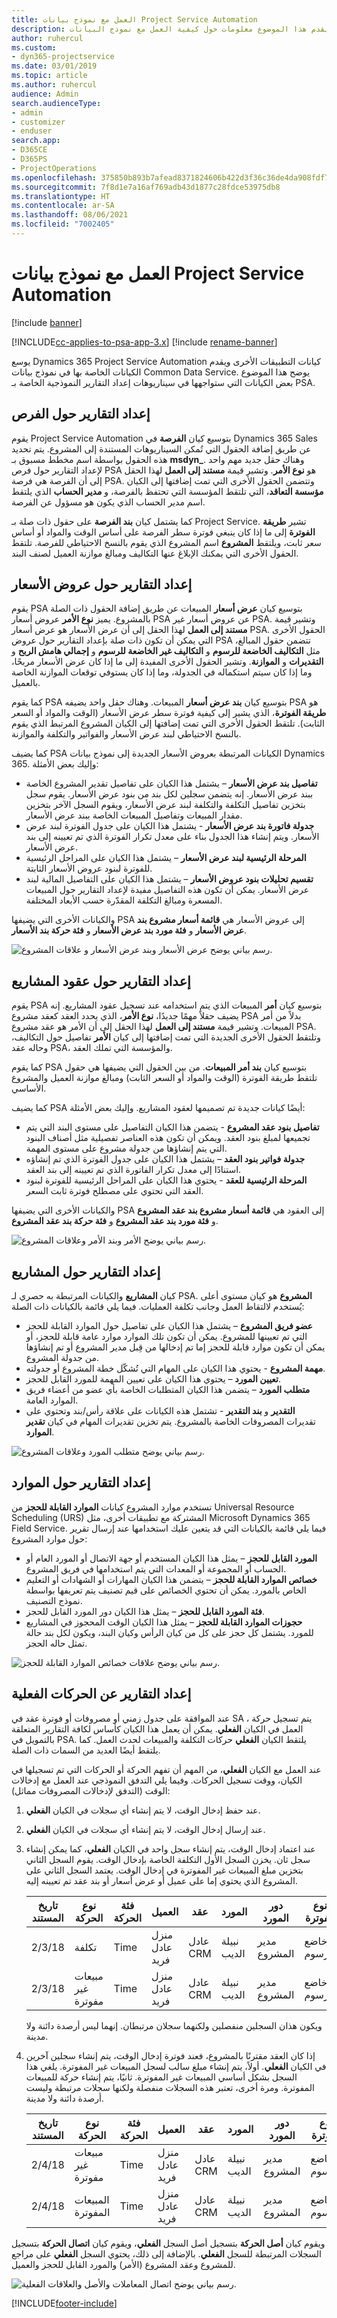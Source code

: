 ```yaml
---
title: العمل مع نموذج بيانات Project Service Automation
description: يقدم هذا الموضوع معلومات حول كيفية العمل مع نموذج البيانات.
author: ruhercul
ms.custom:
- dyn365-projectservice
ms.date: 03/01/2019
ms.topic: article
ms.author: ruhercul
audience: Admin
search.audienceType:
- admin
- customizer
- enduser
search.app:
- D365CE
- D365PS
- ProjectOperations
ms.openlocfilehash: 375850b893b7afead8371824606b422d3f36c36de4da908fdf76666bd1b415ee
ms.sourcegitcommit: 7f8d1e7a16af769adb43d1877c28fdce53975db8
ms.translationtype: HT
ms.contentlocale: ar-SA
ms.lasthandoff: 08/06/2021
ms.locfileid: "7002405"
---
```

# <a name="working-with-the-project-service-automation-data-model"></a>العمل مع نموذج بيانات Project Service Automation

[!include [banner](../includes/psa-now-project-operations.md)]

[!INCLUDE[cc-applies-to-psa-app-3.x](../includes/cc-applies-to-psa-app-3x.md)]
[!include [rename-banner](~/includes/cc-data-platform-banner.md)]

يوسع Dynamics 365 Project Service Automation كيانات التطبيقات الأخرى ويقدم الكيانات الخاصة بها في نموذج بيانات Common Data Service. يوضح هذا الموضوع بعض الكيانات التي ستواجهها في سيناريوهات إعداد التقارير النموذجية الخاصة بـ PSA.

## <a name="reporting-on-opportunities"></a>إعداد التقارير حول الفرص

يقوم Project Service Automation بتوسيع كيان **الفرصة** في Dynamics 365 Sales عن طريق إضافة الحقول التي تُمكن السيناريوهات المستندة إلى المشروع. يتم تحديد  هذه الحقول بواسطة اسم مخطط مسبوق بـ **msdyn\_**. وهناك حقل جديد مهم واحد لإعداد التقارير حول فرص PSA هو **نوع الأمر**. وتشير قيمة **مستند إلى العمل** لهذا الحقل إلى أن الفرصة هي فرصة PSA. وتتضمن الحقول الأخرى التي تمت إضافتها إلى الكيان **مؤسسة التعاقد**، التي تلتقط المؤسسة التي تحتفظ بالفرصة، و **مدير الحساب** الذي يلتقط اسم مدير الحساب الذي يكون هو مسؤول عن الفرصة.

كما يشتمل كيان **بند الفرصة** على حقول ذات صلة بـ Project Service. تشير **طريقة الفوترة** إلى ما إذا كان ينبغي فوترة سطر الفرصة على أساس الوقت والمواد أو أساس سعر ثابت، ويلتقط **المشروع** اسم المشروع الذي يقوم بالنسخ الاحتياطي للفرصة. تلتقط الحقول الأخرى التي يمكنك الإبلاغ عنها التكاليف ومبالغ موازنة العميل لصنف البند.

## <a name="reporting-on-quotes"></a>إعداد التقارير حول عروض الأسعار

يقوم PSA بتوسيع كيان **عرض أسعار** المبيعات عن طريق إضافة الحقول ذات الصلة بالمشروع. يميز **نوع الأمر** عروض أسعار PSA عن عروض أسعار غير PSA. وتشير قيمة **مستند إلى العمل** لهذا الحقل إلى أن عرض الأسعار هو عرض أسعار PSA. الحقول الأخرى التي يمكن أن تكون ذات صلة بإعداد التقارير حول عروض PSA تتضمن حقول المبالغ، مثل **التكاليف الخاضعة للرسوم** و **التكاليف غير الخاضعة للرسوم** و **إجمالي هامش الربح** و **التقديرات** و **الموازنة**. وتشير الحقول الأخرى المفيدة إلى ما إذا كان عرض الأسعار مربحًا، وما إذا كان سيتم استكماله في الجدولة، وما إذا كان يستوفي توقعات الموازنة الخاصة بالعميل.

كما يقوم PSA بتوسيع كيان **بند عرض أسعار** المبيعات. وهناك حقل واحد يضيفه PSA هو **طريقة الفوترة**، الذي يشير إلى كيفية فوترة سطر عرض الأسعار (الوقت والمواد أو السعر الثابت). تلتقط الحقول الأخرى التي تمت إضافتها إلى الكيان المشروع المرتبط الذي يقوم بالنسخ الاحتياطي لبند عرض الأسعار والفواتير والتكلفة والموازنة.

كما يضيف PSA الكيانات المرتبطة بعروض الأسعار الجديدة إلى نموذج بيانات Dynamics 365. وإليك بعض الأمثلة:

- **تفاصيل بند عرض الأسعار** – يشتمل هذا الكيان على تفاصيل تقدير المشروع الخاصة ببند عرض الأسعار. إنه يتضمن سجلين لكل بند من بنود عرض الأسعار. يقوم سجل بتخزين تفاصيل التكلفة والتكلفة لبند عرض الأسعار، ويقوم السجل الآخر بتخزين مقدار المبيعات وتفاصيل المبيعات الخاصة ببند عرض الأسعار.
- **جدولة فاتورة بند عرض الأسعار** - يشتمل هذا الكيان على جدول الفوترة لبند عرض الأسعار. ويتم إنشاء هذا الجدول بناء على معدل تكرار الفوترة الذي تم تعيينه إلى بند عرض الأسعار.
- **المرحلة الرئيسية لبند عرض الأسعار** – يشتمل هذا الكيان على المراحل الرئيسية للفوترة لبنود عروض الأسعار الثابتة.
- **تقسيم تحليلات بنود عروض الأسعار** – يشتمل هذا الكيان على التفاصيل المالية لبند عرض الأسعار. يمكن أن تكون هذه التفاصيل مفيدة لإعداد التقارير حول المبيعات المسعرة ومبالغ التكلفة المقدّرة حسب الأبعاد المختلفة.

والكيانات الأخرى التي يضيفها PSA إلى عروض الأسعار هي **قائمة أسعار مشروع بند عرض الأسعار** و **فئة مورد بند عرض الأسعار** و **فئة حركة بند الأسعار**.

![رسم بياني يوضح عرض الأسعار وبند عرض الأسعار و علاقات المشروع.](media/PS-Reporting-image2.png "رسم بياني يوضح عرض الأسعار وبند عرض الأسعار و علاقات المشروع")

## <a name="reporting-on-project-contracts"></a>إعداد التقارير حول عقود المشاريع

يقوم PSA بتوسيع كيان **أمر** المبيعات الذي يتم استخدامه عند تسجيل عقود المشاريع. إنه يضيف حقلاً مهمًا جديدًا، **نوع الأمر**، الذي يحدد العقد كعقد مشروع PSA بدلاً من أمر المبيعات. وتشير قيمة **مستند إلى العمل** لهذا الحقل إلى أن الأمر هو عقد مشروع PSA. وتلتقط الحقول الأخرى الجديدة التي تمت إضافتها إلى كيان **الأمر** تفاصيل حول التكاليف، وحاله عقد PSA، والمؤسسة التي تملك العقد.

كما يقوم PSA بتوسيع كيان **بند أمر المبيعات**. من بين الحقول التي يضيفها هي حقول تلتقط طريقة الفوترة (الوقت والمواد أو السعر الثابت) ومبالغ موازنة العميل والمشروع الأساسي.

كما يضيف PSA أيضًا كيانات جديدة تم تصميمها لعقود المشاريع. وإليك بعض الأمثلة:

- **تفاصيل بنود عقد المشروع** - يتضمن هذا الكيان التفاصيل على مستوى البند التي يتم تجميعها لمبلغ بنود العقد. ويمكن أن تكون هذه العناصر تفصيلية مثل أصناف البنود التي يتم إنشاؤها من جدولة مشروع على مستوى المهمة.
- **جدولة فواتير بنود العقد** – يشتمل هذا الكيان على جدول الفوترة الذي تم إنشاؤه استنادًا إلى معدل تكرار الفاتورة الذي تم تعيينه إلى بند العقد.
- **المرحلة الرئيسية للعقد** - يحتوي هذا الكيان على المراحل الرئيسية للفوترة لبنود العقد التي تحتوي على مصطلح فوترة ثابت السعر.

والكيانات الأخرى التي يضيفها PSA إلى العقود هي **قائمة أسعار مشروع بند عقد المشروع** و **فئة مورد بند عقد المشروع** و **فئة حركة بند عقد المشروع**.

![رسم بياني يوضح الأمر وبند الأمر وعلاقات المشروع.](media/PS-Reporting-image3.png "رسم بياني يوضح الأمر وبند الأمر وعلاقات المشروع")

## <a name="reporting-on-projects"></a>إعداد التقارير حول المشاريع

كيان **المشاريع** والكيانات المرتبطة به حصري لـ PSA. **المشروع** هو كيان مستوى أعلى يُستخدم لالتقاط العمل وجانب تكلفة العمليات. فيما يلي قائمة بالكيانات ذات الصلة:

- **عضو فريق المشروع** – يشتمل هذا الكيان على تفاصيل حول الموارد القابلة للحجز التي تم تعيينها للمشروع. يمكن أن تكون تلك الموارد موارد عامة قابلة للحجز، أو يمكن أن تكون موارد قابلة للحجز إما تم إدخالها من قِبل مدير المشروع أو تم إنشاؤها من جدولة المشروع.
- **مهمة المشروع** - يحتوي هذا الكيان على المهام التي تُشكّل خطة المشروع أو جدولته.
- **تعيين المورد** – يحتوي هذا الكيان على تعيين المهمة للمورد القابل للحجز.
- **متطلب المورد** – يتضمن هذا الكيان المتطلبات الخاصة بأي عضو من أعضاء فريق الموارد العامة.
- **التقدير** و **بند التقدير** - تشتمل هذه الكيانات على علاقة رأس/بند وتحتوي على تقديرات المصروفات الخاصة بالمشروع. يتم تخزين تقديرات المهام في كيان **تقدير الموارد**.

![رسم بياني يوضح متطلب المورد وعلاقات المشروع.](media/PS-Reporting-image4.png "رسم بياني يوضح متطلب المورد وعلاقات المشروع")

## <a name="reporting-on-resources"></a>إعداد التقارير حول الموارد

تستخدم موارد المشروع كيانات **الموارد القابلة للحجز** من Universal Resource Scheduling (URS) المشتركة مع تطبيقات أخرى، مثل Microsoft Dynamics 365 Field Service. فيما يلي قائمة بالكيانات التي قد يتعين عليك استخدامها عند إرسال تقرير حول موارد المشروع:

- **المورد القابل للحجز** – يمثل هذا الكيان المستخدم أو جهة الاتصال أو المورد العام أو الحساب أو المجموعة أو المعدات التي يتم استخدامها في فريق المشروع.
- **خصائص الموارد القابلة للحجز** – يتضمن هذا الكيان المهارات أو الشهادات أو التعليم الخاص بالمورد. يمكن أن تحتوي الخصائص على قيم تصنيف يتم تعريفها بواسطة نموذج التصنيف.
- **فئة المورد القابل للحجز** – يمثل هذا الكيان دور المورد القابل للحجز.
- **حجوزات الموارد القابلة للحجز** – يمثل هذا الكيان الوقت المحجوز في المشاريع للمورد. يشتمل كل حجز على كل من كيان الرأس وكيان البند، ويكون لكل بند حالة تمثل حاله الحجز.

![رسم بياني يوضح علاقات خصائص الموارد القابلة للحجز.](media/PS-Reporting-image5.png "رسم بياني يوضح علاقات خصائص الموارد القابلة للحجز")

## <a name="reporting-on-actual-transactions"></a>إعداد التقارير عن الحركات الفعلية

عند الموافقة على جدول زمني أو مصروفات أو فوترة عقد في SA ، يتم تسجيل حركة العمل في الكيان **الفعلي**. يمكن أن يعمل هذا الكيان كأساس لكافة التقارير المتعلقة بالتمويل في PSA. يلتقط الكيان **الفعلي** حركات التكلفة والمبيعات لحدث العمل. كما يلتقط أيضًا العديد من السمات ذات الصلة.

عند العمل مع الكيان **الفعلي**، من المهم أن تفهم الحركة أو الحركات التي تم تسجيلها في الكيان، ووقت تسجيل الحركات. وفيما يلي التدفق النموذجي عند العمل مع إدخالات الوقت (التدفق لإدخالات المصروفات مماثل):

1. عند حفظ إدخال الوقت، لا يتم إنشاء أي سجلات في الكيان **الفعلي**.
2. عند إرسال إدخال الوقت، لا يتم إنشاء أي سجلات في الكيان **الفعلي**.
3. عند اعتماد إدخال الوقت، يتم إنشاء سجل واحد في الكيان **الفعلي**، كما يمكن إنشاء سجل ثان. يخزن السجل الأول التكلفة الخاصة بإدخال الوقت. يقوم السجل الثاني بتخزين مبلغ المبيعات غير المفوترة في إدخال الوقت. يعتمد السجل الثاني على المشروع الذي يحتوي إما على عميل أو عرض أسعار أو بند عقد تم تعيينه إليه.

    | تاريخ المستند | ‏‫نوع الحركة | فئة الحركة | العميل         | عقد   | المورد     | دور المورد | نوع الفوترة | الكمية | سعر الوحدة | المبلغ |
    |---------------|------------------|-------------------|------------------|------------|--------------|---------------|--------------|----------|------------|--------|
    | 2/3/18        | تكلفة             | Time              | منزل عادل فريد | عادل CRM | نبيلة الديب | مدير المشروع   | خاضع للرسوم   | 8.0      | 50.00      | 400.00 |
    | 2/3/18        | مبيعات غير مفوترة   | Time              | منزل عادل فريد | عادل CRM | نبيلة الديب | مدير المشروع   | خاضع للرسوم   | 8.0      | 100.00     | 800.00 |

    ويكون هذان السجلين منفصلين ولكنهما سجلان مرتبطان. إنهما ليس أرصدة دائنة ولا مدينة.

4. إذا كان العقد مقترنًا بالمشروع، فعند فوترة إدخال الوقت، يتم إنشاء سجلين آخرين في الكيان **الفعلي**. أولاً، يتم إنشاء مبلغ سالب لسجل المبيعات غير المفوترة. يلغي هذا السجل بشكل أساسي المبيعات غير المفوترة. ثانيًا، يتم إنشاء حركة للمبيعات المفوترة. ومرة أخرى، تعتبر هذه السجلات منفصلة ولكنها سجلات مرتبطة وليست أرصدة دائنة ولا مدينة.

    | تاريخ المستند | ‏‫نوع الحركة | فئة الحركة | العميل         | عقد   | المورد     | دور المورد | نوع الفوترة | الكمية | سعر الوحدة | المبلغ   |
    |---------------|------------------|-------------------|------------------|------------|--------------|---------------|--------------|----------|------------|----------|
    | 2/4/18        | مبيعات غير مفوترة   | Time              | منزل عادل فريد | عادل CRM | نبيلة الديب | مدير المشروع   | خاضع للرسوم   | - 8.0    | 100.00     | - 800.00 |
    | 2/4/18        | المبيعات المفوترة     | Time              | منزل عادل فريد | عادل CRM | نبيلة الديب | مدير المشروع   | خاضع للرسوم   | 8.0      | 100.00     | 800.00   |

ويقوم كيان **أصل الحركة** بتسجيل أصل السجل **الفعلي**، ويقوم كيان **اتصال الحركة** بتسجيل السجلات المرتبطة للسجل **الفعلي**. بالإضافة إلى ذلك، يحتوي السجل **الفعلي** على مراجع للمشروع وعقد المشروع (الأمر) والمورد القابل للحجز والعميل.

![رسم بياني يوضح اتصال المعاملات والأصل والعلاقات الفعلية.](media/PS-Reporting-image6.png "رسم بياني يوضح اتصال المعاملات والأصل والعلاقات الفعلية")


[!INCLUDE[footer-include](../includes/footer-banner.md)]